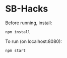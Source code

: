 # SB-Hacks

Before running, install:
<pre><code>npm install
</code></pre>

To run (on localhost:8080):
<pre><code>npm start
</code></pre>
